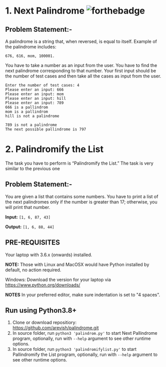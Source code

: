 # 1. Next Palindrome  ![forthebadge](https://forthebadge.com/images/badges/made-with-python.svg)

## Problem Statement:-
A palindrome is a string that, when reversed, is equal to itself. Example of the palindrome includes:

`676, 616, mom, 100001.`

You have to take a number as an input from the user. You have to find the next palindrome corresponding to that number. Your first input should be the number of test cases and then take all the cases as input from the user.

```
Enter the number of test cases: 4
Please enter an input: 666
Please enter an input: mom
Please enter an input: hill
Please enter an input: 789
666 is a pallindrom
mom is a pallindrom
hill is not a palindrome

789 is not a palindrome
The next possible pallindrome is 797
```

# 2. Palindromify the List
The task you have to perform is “Palindromify the List.”
The task is very similar to the previous one

## Problem Statement:-
You are given a list that contains some numbers. You have to print a list of the next palindromes only if the number is greater than 17; otherwise, you will print that number.

**Input:**
`[1, 6, 87, 43]`

**Output:**
`[1, 6, 88, 44]`


## PRE-REQUISITES
Your laptop with 3.6.x (onwards) installed.

**NOTE:** Those with Linux and MacOSX would have Python installed by default, no action required.

Windows: Download the version for your laptop via https://www.python.org/downloads/

**NOTES**
In your preferred editor, make sure indentation is set to "4 spaces".


## Run using Python3.8+
1. Clone or download repositiory: https://github.com/arevish/palindrome.git
2. In source folder, run `python3 'palindrom.py'` to start Next Pallindrome program, optionally, run with `--help` argument to see other runtime options.
3. In source folder, run `python3 'palindromifylist.py'` to start Pallindromify the List program, optionally, run with `--help` argument to see other runtime options.

